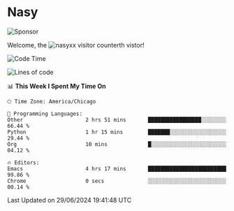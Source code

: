 # Nasy

<!--
<p align="center">
<img height="200" src="https://github-readme-stats.vercel.app/api?username=nasyxx&count_private=true&show_icons=true&theme=dracula&include_all_commits=true"/>
<img height="200" src="https://github-readme-stats.vercel.app/api/top-langs/?username=nasyxx&theme=dracula&hide=html,jupyter+notebook&count_private=true&show_icons=true"/>
</p>

  
----------------
-->

![Sponsor](https://img.shields.io/static/v1.svg?label=Sponsor&message=%E2%9D%A4&logo=GitHub&style=flat&color=pink)
 
Welcome, the ![nasyxx visitor counter](https://count.getloli.com/get/@nasyxx?theme=rule34)th vistor!
 
<!--START_SECTION:waka-->
![Code Time](http://img.shields.io/badge/Code%20Time-4%2C531%20hrs%2043%20mins-blue)

![Lines of code](https://img.shields.io/badge/From%20Hello%20World%20I%27ve%20Written-6.3%20million%20lines%20of%20code-blue)

📊 **This Week I Spent My Time On** 

```text
🕑︎ Time Zone: America/Chicago

💬 Programming Languages: 
Other                    2 hrs 51 mins       █████████████████░░░░░░░░   66.44 % 
Python                   1 hr 15 mins        ███████░░░░░░░░░░░░░░░░░░   29.44 % 
Org                      10 mins             █░░░░░░░░░░░░░░░░░░░░░░░░   04.12 % 

🔥 Editors: 
Emacs                    4 hrs 17 mins       █████████████████████████   99.86 % 
Chrome                   0 secs              ░░░░░░░░░░░░░░░░░░░░░░░░░   00.14 % 
```


 Last Updated on 29/06/2024 19:41:48 UTC
<!--END_SECTION:waka-->

<!-- ![visitors](https://visitor-badge.laobi.icu/badge?page_id=nasyxx.nasyxx) -->
